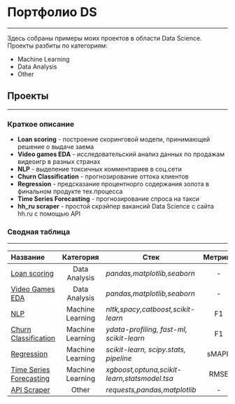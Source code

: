 # Портфолио DS
___
Здесь собраны примеры моих проектов в области Data Science.
Проекты разбиты по категориям:
- Machine Learning 
- Data Analysis
- Other
## Проекты
___
### Краткое описание
- **Loan scoring** - построение скоринговой модели, принимающей решение о выдаче заема
- **Video games EDA** - исследовательский анализ данных по продажам видеоигр в разных странах
- **NLP** - выделение токсичных комментариев в соц.сети
- **Churn Classification** - прогнозирование оттока клиентов
- **Regression** - предсказание процентнорго содержания золота в финальном продукте тех.процесса
- **Time Series Forecasting** - прогнозирование спроса на такси
- **hh_ru scraper** - простой скрэйпер вакансий Data Science с сайта hh.ru с помощью API

### Сводная таблица
___
| Название | Категория | Стек | Метрика |
|:-----------------| :------: | ------ |:------:|
| [Loan scoring](https://github.com/dmitryamel/portfolio/blob/main/Loan%20Scoring/EL_scoring.ipynb)| Data Analysis|*pandas,matplotlib,seaborn*|-
| [Video Games EDA](https://github.com/dmitryamel/portfolio/blob/main/EDA/EDA.ipynb])| Data Analysis|*pandas,matplotlib,seaborn*|-
| [NLP](https://github.com/dmitryamel/portfolio/tree/main/NLP) | Machine Learning|*nltk,spacy,catboost,scikit-learn*|F1||
| [Churn Classification](https://github.com/dmitryamel/portfolio/tree/main/Churn%20Classification)| Machine Learning | *ydata-profiling, fast-ml, scikit-learn*| F1| 
| [Regression](https://github.com/dmitryamel/portfolio/tree/main/Regression) | Machine Learning |*scikit-learn, scipy.stats, pipeline*| sMAPE| 
| [Time Series Forecasting](https://github.com/dmitryamel/portfolio/tree/main/Time%20Series%20Forecasting)|Machine Learning|*xgboost,optuna,scikit-learn,statsmodel.tsa*|RMSE
| [API Scraper](https://github.com/dmitryamel/portfolio/tree/main/HH%20API%20Scraper)|Other|*requests,pandas,matplotlib*|-

```
